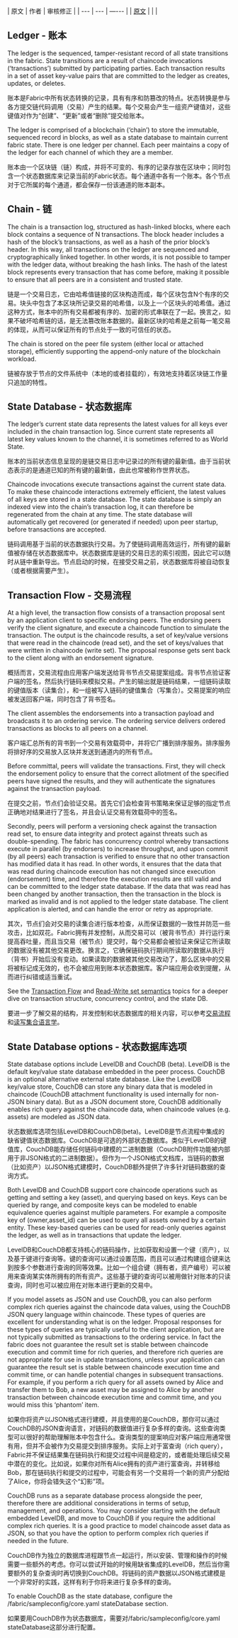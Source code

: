 
| 原文 | 作者 | 审核修正 |
| --- | --- | —--- |
| [原文](http://hyperledger-fabric.readthedocs.io/en/latest/configtx.html) |  |  |

## Ledger - 账本

The ledger is the sequenced, tamper-resistant record of all state transitions in the fabric. State transitions are a result of chaincode invocations (‘transactions’) submitted by participating parties. Each transaction results in a set of asset key-value pairs that are committed to the ledger as creates, updates, or deletes.

账本是Fabric中所有状态转换的记录，具有有序和防篡改的特点。状态转换是参与各方提交链代码调用（交易）产生的结果。每个交易会产生一组资产键值对，这些键值对作为“创建”、“更新”或者“删除”提交给账本。

The ledger is comprised of a blockchain (‘chain’) to store the immutable, sequenced record in blocks, as well as a state database to maintain current fabric state. There is one ledger per channel. Each peer maintains a copy of the ledger for each channel of which they are a member.

账本由一个区块链（链）构成，并将不可变的、有序的记录存放在区块中；同时包含一个状态数据库来记录当前的Fabric状态。每个通道中各有一个账本。各个节点对于它所属的每个通道，都会保存一份该通道的账本副本。

## Chain - 链

The chain is a transaction log, structured as hash-linked blocks, where each block contains a sequence of N transactions. The block header includes a hash of the block’s transactions, as well as a hash of the prior block’s header. In this way, all transactions on the ledger are sequenced and cryptographically linked together. In other words, it is not possible to tamper with the ledger data, without breaking the hash links. The hash of the latest block represents every transaction that has come before, making it possible to ensure that all peers are in a consistent and trusted state.

链是一个交易日志，它由哈希值链接的区块构造而成，每个区块包含N个有序的交易。块头中包含了本区块所记录交易的哈希值，以及上一个区块头的哈希值。通过这种方式，账本中的所有交易都被有序的、加密的形式串联在了一起。换言之，如果不破坏哈希链的话，是无法篡改账本数据的。最新区块的哈希是之前每一笔交易的体现，从而可以保证所有的节点处于一致的可信任的状态。

The chain is stored on the peer file system (either local or attached storage), efficiently supporting the append-only nature of the blockchain workload.

链被存放于节点的文件系统中（本地的或者挂载的），有效地支持着区块链工作量只追加的特性。

## State Database - 状态数据库

The ledger’s current state data represents the latest values for all keys ever included in the chain transaction log. Since current state represents all latest key values known to the channel, it is sometimes referred to as World State.

账本的当前状态信息呈现的是链交易日志中记录过的所有键的最新值。由于当前状态表示的是通道已知的所有键的最新值，由此也常被称作世界状态。

Chaincode invocations execute transactions against the current state data. To make these chaincode interactions extremely efficient, the latest values of all keys are stored in a state database. The state database is simply an indexed view into the chain’s transaction log, it can therefore be regenerated from the chain at any time. The state database will automatically get recovered (or generated if needed) upon peer startup, before transactions are accepted.

链码调用基于当前的状态数据执行交易。为了使链码调用高效运行，所有键的最新值被存储在状态数据库中。状态数据库是链的交易日志的索引视图，因此它可以随时从链中重新导出。节点启动的时候，在接受交易之前，状态数据库将被自动恢复（或者根据需要产生）。

## Transaction Flow - 交易流程

At a high level, the transaction flow consists of a transaction proposal sent by an application client to specific endorsing peers. The endorsing peers verify the client signature, and execute a chaincode function to simulate the transaction. The output is the chaincode results, a set of key/value versions that were read in the chaincode (read set), and the set of keys/values that were written in chaincode (write set). The proposal response gets sent back to the client along with an endorsement signature.

概括而言，交易流程由应用客户端发送给背书节点交易提案组成。背书节点验证客户端的签名，然后执行链码来模拟交易。产生的输出就是链码结果，一组链码读取的键值版本（读集合），和一组被写入链码的键值集合（写集合）。交易提案的响应被发送回客户端，同时包含了背书签名。

The client assembles the endorsements into a transaction payload and broadcasts it to an ordering service. The ordering service delivers ordered transactions as blocks to all peers on a channel.

客户端汇总所有的背书到一个交易有效载荷中，并将它广播到排序服务。排序服务将排好序的交易放入区块并发送到通道内的所有节点。

Before committal, peers will validate the transactions. First, they will check the endorsement policy to ensure that the correct allotment of the specified peers have signed the results, and they will authenticate the signatures against the transaction payload.

在提交之前，节点们会验证交易。首先它们会检查背书策略来保证足够的指定节点正确地对结果进行了签名，并且会认证交易有效载荷中的签名。

Secondly, peers will perform a versioning check against the transaction read set, to ensure data integrity and protect against threats such as double-spending. The fabric has concurrency control whereby transactions execute in parallel (by endorsers) to increase throughput, and upon commit (by all peers) each transaction is verified to ensure that no other transaction has modified data it has read. In other words, it ensures that the data that was read during chaincode execution has not changed since execution (endorsement) time, and therefore the execution results are still valid and can be committed to the ledger state database. If the data that was read has been changed by another transaction, then the transaction in the block is marked as invalid and is not applied to the ledger state database. The client application is alerted, and can handle the error or retry as appropriate.

其次，节点们会对交易的读集合进行版本检查，从而保证数据的一致性并防范一些攻击，比如双花。Fabric拥有并发控制，从而交易可以（被背书节点）并行运行来提高吞吐量，而且当交易（被节点）提交时，每个交易都会被验证来保证它所读取的数据没有被其他交易更改。换言之，它确保链码执行期间所读取的数据从执行（背书）开始后没有变动。如果读取的数据被其他交易改动了，那么区块中的交易将被标记成无效的，也不会被应用到账本状态数据库。客户端应用会收到提醒，从而进行纠错或适当重试。

See the [Transaction Flow](http://hyperledger-fabric.readthedocs.io/en/latest/txflow.html) and [Read-Write set semantics](http://hyperledger-fabric.readthedocs.io/en/latest/readwrite.html) topics for a deeper dive on transaction structure, concurrency control, and the state DB.

要进一步了解交易的结构，并发控制和状态数据库的相关内容，可以参考[交易流程](http://hyperledger-fabric.readthedocs.io/en/latest/txflow.html)和[读写集合语言学](http://hyperledger-fabric.readthedocs.io/en/latest/readwrite.html)。

## State Database options - 状态数据库选项

State database options include LevelDB and CouchDB (beta). LevelDB is the default key/value state database embedded in the peer process. CouchDB is an optional alternative external state database. Like the LevelDB key/value store, CouchDB can store any binary data that is modeled in chaincode (CouchDB attachment functionality is used internally for non-JSON binary data). But as a JSON document store, CouchDB additionally enables rich query against the chaincode data, when chaincode values (e.g. assets) are modeled as JSON data.

状态数据库选项包括LevelDB和CouchDB(beta)。LevelDB是节点流程中集成的缺省键值状态数据库。CouchDB是可选的外部状态数据库。类似于LevelDB的键值库，CouchDB能存储任何链码中建模的二进制数据（CouchDB附件功能被内部用于非JSON格式的二进制数据）。但作为一个JSON格式文档库，当链码的数据（比如资产）以JSON格式建模时，CouchDB额外提供了许多针对链码数据的查询方式。

Both LevelDB and CouchDB support core chaincode operations such as getting and setting a key (asset), and querying based on keys. Keys can be queried by range, and composite keys can be modeled to enable equivalence queries against multiple parameters. For example a composite key of (owner,asset_id) can be used to query all assets owned by a certain entity. These key-based queries can be used for read-only queries against the ledger, as well as in transactions that update the ledger.

LevelDB和CouchDB都支持核心的链码操作，比如获取和设置一个键（资产），以及基于键进行查询等。键的查询可以通过设置范围，而且可以通过构建组合键来达到按多个参数进行查询的同等效果。比如一个组合键（拥有者，资产编号）可以被用来查询某实体所拥有的所有资产。这些基于键的查询可以被用做针对账本的只读查询，同时也可以被应用在对账本进行更新的交易中。

If you model assets as JSON and use CouchDB, you can also perform complex rich queries against the chaincode data values, using the CouchDB JSON query language within chaincode. These types of queries are excellent for understanding what is on the ledger. Proposal responses for these types of queries are typically useful to the client application, but are not typically submitted as transactions to the ordering service. In fact the fabric does not guarantee the result set is stable between chaincode execution and commit time for rich queries, and therefore rich queries are not appropriate for use in update transactions, unless your application can guarantee the result set is stable between chaincode execution time and commit time, or can handle potential changes in subsequent transactions. For example, if you perform a rich query for all assets owned by Alice and transfer them to Bob, a new asset may be assigned to Alice by another transaction between chaincode execution time and commit time, and you would miss this ‘phantom’ item.

如果你将资产以JSON格式进行建模，并且使用的是CouchDB，那你可以通过CouchDB的JSON查询语言，对链码的数据值进行复杂多样的查询。这些查询类型可以很好的帮助理解账本中包含什么。查询类型的提案响应对客户端应用通常很有用，但并不会被作为交易提交到排序服务。实际上对于富查询（rich query），Fabric并不保证结果集在链码执行和提交过程中间是稳定的，或者能处理后续交易中潜在的变化。比如说，如果你对所有Alice拥有的资产进行富查询，并转移给Bob，那在链码执行和提交的过程中，可能会有另一个交易将一个新的资产分配给了Alice，你将会错失这个“幻影”项。

CouchDB runs as a separate database process alongside the peer, therefore there are additional considerations in terms of setup, management, and operations. You may consider starting with the default embedded LevelDB, and move to CouchDB if you require the additional complex rich queries. It is a good practice to model chaincode asset data as JSON, so that you have the option to perform complex rich queries if needed in the future.

CouchDB作为独立的数据库进程跟节点一起运行，所以安装、管理和操作的时候需要一些额外的考虑。你可以尝试开始的时候用缺省集成的LevelDB，然后当你需要额外的复杂查询时再切换到CouchDB。将链码的资产数据以JSON格式建模是一个非常好的实践，这样有利于你将来进行复杂多样的查询。

To enable CouchDB as the state database, configure the /fabric/sampleconfig/core.yaml stateDatabase section.

如果要用CouchDB作为状态数据库，需要对/fabric/sampleconfig/core.yaml stateDatabase这部分进行配置。


